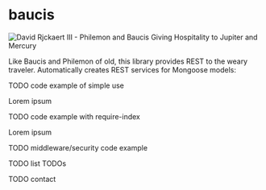 baucis
=====================

![David Rjckaert III - Philemon and Baucis Giving Hospitality to Jupiter and Mercury](https://github.com/murmux/baucis/raw/master/david_rijckaert_iii-philemon_and_baucis.jpg "Hermes (Express) is like: 'Hey Baucis, don't kill that goose.  And thanks for the REST.'")

Like Baucis and Philemon of old, this library provides REST to the weary traveler.  Automatically creates REST services for Mongoose models:

TODO code example of simple use

Lorem ipsum

TODO code example with require-index

Lorem ipsum

TODO middleware/security code example

TODO list TODOs

TODO contact